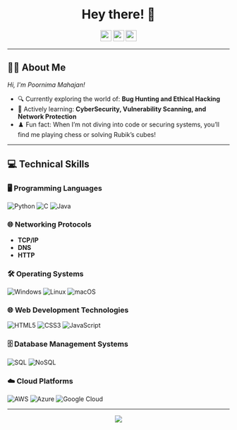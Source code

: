 <h1 align="center">Hey there! 👋</h1>

<div align="center">
  <img src="[https://img.shields.io/static/v1?message=LinkedIn](https://www.linkedin.com/in/poornima-mahajan-b7a870209/)&logo=linkedin&label=&color=0077B5&logoColor=white&labelColor=&style=for-the-badge" height="25" />
  <img src="https://img.shields.io/static/v1?message=Youtube&logo=youtube&label=&color=FF0000&logoColor=white&labelColor=&style=for-the-badge" height="25" />
  <img src="https://img.shields.io/static/v1?message=Twitter&logo=twitter&label=&color=1DA1F2&logoColor=white&labelColor=&style=for-the-badge" height="25" />
</div>

---

## 👩‍💻 About Me

*Hi, I'm Poornima Mahajan!*

- 🔍 Currently exploring the world of: **Bug Hunting and Ethical Hacking**
- 🌱 Actively learning: **CyberSecurity, Vulnerability Scanning, and Network Protection**
- ♟️ Fun fact: When I’m not diving into code or securing systems, you’ll find me playing chess or solving Rubik’s cubes!

---

## 💻 Technical Skills

### 🖥️ Programming Languages
![Python](https://img.shields.io/badge/Python-3776AB?style=for-the-badge&logo=python&logoColor=white)
![C](https://img.shields.io/badge/C-00599C?style=for-the-badge&logo=c&logoColor=white)
![Java](https://img.shields.io/badge/Java-007396?style=for-the-badge&logo=java&logoColor=white)

### 🌐 Networking Protocols
- **TCP/IP**
- **DNS**
- **HTTP**

### 🛠️ Operating Systems
![Windows](https://img.shields.io/badge/Windows-0078D6?style=for-the-badge&logo=windows&logoColor=white)
![Linux](https://img.shields.io/badge/Linux-FCC624?style=for-the-badge&logo=linux&logoColor=black)
![macOS](https://img.shields.io/badge/macOS-000000?style=for-the-badge&logo=apple&logoColor=white)

### 🌐 Web Development Technologies
![HTML5](https://img.shields.io/badge/HTML5-E34F26?style=for-the-badge&logo=html5&logoColor=white)
![CSS3](https://img.shields.io/badge/CSS3-1572B6?style=for-the-badge&logo=css3&logoColor=white)
![JavaScript](https://img.shields.io/badge/JavaScript-F7DF1E?style=for-the-badge&logo=javascript&logoColor=black)

### 🗄️ Database Management Systems
![SQL](https://img.shields.io/badge/SQL-336791?style=for-the-badge&logo=postgresql&logoColor=white)
![NoSQL](https://img.shields.io/badge/NoSQL-4DB33D?style=for-the-badge&logo=mongodb&logoColor=white)

### ☁️ Cloud Platforms
![AWS](https://img.shields.io/badge/Amazon_AWS-232F3E?style=for-the-badge&logo=amazon-aws&logoColor=white)
![Azure](https://img.shields.io/badge/Microsoft_Azure-0078D4?style=for-the-badge&logo=microsoft-azure&logoColor=white)
![Google Cloud](https://img.shields.io/badge/Google_Cloud-4285F4?style=for-the-badge&logo=google-cloud&logoColor=white)

---

<div align="center">
  <img src="https://visitor-badge.laobi.icu/badge?page_id=yourusername.yourusername" />
</div>
